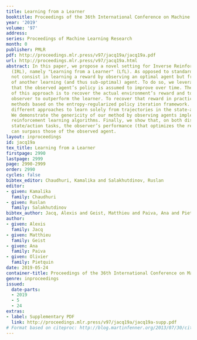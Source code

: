 ```yaml
---
title: Learning from a Learner
booktitle: Proceedings of the 36th International Conference on Machine Learning
year: '2019'
volume: '97'
address: 
series: Proceedings of Machine Learning Research
month: 0
publisher: PMLR
pdf: http://proceedings.mlr.press/v97/jacq19a/jacq19a.pdf
url: http://proceedings.mlr.press/v97/jacq19a.html
abstract: In this paper, we propose a novel setting for Inverse Reinforcement Learning
  (IRL), namely "Learning from a Learner" (LfL). As opposed to standard IRL, it does
  not consist in learning a reward by observing an optimal agent but from observations
  of another learning (and thus sub-optimal) agent. To do so, we leverage the fact
  that the observed agent’s policy is assumed to improve over time. The ultimate goal
  of this approach is to recover the actual environment’s reward and to allow the
  observer to outperform the learner. To recover that reward in practice, we propose
  methods based on the entropy-regularized policy iteration framework. We discuss
  different approaches to learn solely from trajectories in the state-action space.
  We demonstrate the genericity of our method by observing agents implementing various
  reinforcement learning algorithms. Finally, we show that, on both discrete and continuous
  state/action tasks, the observer’s performance (that optimizes the recovered reward)
  can surpass those of the observed agent.
layout: inproceedings
id: jacq19a
tex_title: Learning from a Learner
firstpage: 2990
lastpage: 2999
page: 2990-2999
order: 2990
cycles: false
bibtex_editor: Chaudhuri, Kamalika and Salakhutdinov, Ruslan
editor:
- given: Kamalika
  family: Chaudhuri
- given: Ruslan
  family: Salakhutdinov
bibtex_author: Jacq, Alexis and Geist, Matthieu and Paiva, Ana and Pietquin, Olivier
author:
- given: Alexis
  family: Jacq
- given: Matthieu
  family: Geist
- given: Ana
  family: Paiva
- given: Olivier
  family: Pietquin
date: 2019-05-24
container-title: Proceedings of the 36th International Conference on Machine Learning
genre: inproceedings
issued:
  date-parts:
  - 2019
  - 5
  - 24
extras:
- label: Supplementary PDF
  link: http://proceedings.mlr.press/v97/jacq19a/jacq19a-supp.pdf
# Format based on citeproc: http://blog.martinfenner.org/2013/07/30/citeproc-yaml-for-bibliographies/
---
```

